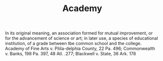 ---
title: Academy
letter: A
permalink: "/definitions/academy.html"
body: In its original meaning, an association formed for mutual improvement, or for
  the advancement of science or art; in later use, a species of educational institution,
  of a grade between tbe common school and the college. Academy of Fine Arts v. Pliila-delphia
  County, 22 Pa. 496; Commonwealth v. Banks, 198 Pa. 397, 48 Atl. .277; Blackwell
  v. State, 36 Ark. 178
published_at: '2018-07-07'
layout: post
---